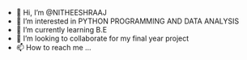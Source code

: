 - 👋 Hi, I’m @NITHEESHRAAJ
- 👀 I’m interested in PYTHON PROGRAMMING AND DATA ANALYSIS
- 🌱 I’m currently learning B.E
- 💞️ I’m looking to collaborate for my final year project
- 📫 How to reach me ...

<!---
NITHEESHRAAJ/NITHEESHRAAJ is a ✨ special ✨ repository because its `README.md` (this file) appears on your GitHub profile.
You can click the Preview link to take a look at your changes.
--->
